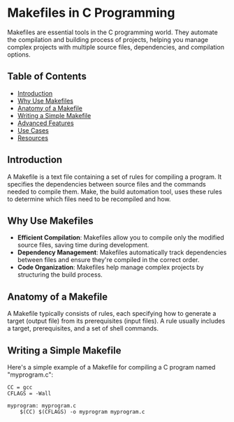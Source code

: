# Makefiles in C Programming

Makefiles are essential tools in the C programming world. They automate the compilation and building process of projects, helping you manage complex projects with multiple source files, dependencies, and compilation options.

## Table of Contents

- [Introduction](#introduction)
- [Why Use Makefiles](#why-use-makefiles)
- [Anatomy of a Makefile](#anatomy-of-a-makefile)
- [Writing a Simple Makefile](#writing-a-simple-makefile)
- [Advanced Features](#advanced-features)
- [Use Cases](#use-cases)
- [Resources](#resources)

## Introduction

A Makefile is a text file containing a set of rules for compiling a program. It specifies the dependencies between source files and the commands needed to compile them. Make, the build automation tool, uses these rules to determine which files need to be recompiled and how.

## Why Use Makefiles

- **Efficient Compilation**: Makefiles allow you to compile only the modified source files, saving time during development.
- **Dependency Management**: Makefiles automatically track dependencies between files and ensure they're compiled in the correct order.
- **Code Organization**: Makefiles help manage complex projects by structuring the build process.

## Anatomy of a Makefile

A Makefile typically consists of rules, each specifying how to generate a target (output file) from its prerequisites (input files). A rule usually includes a target, prerequisites, and a set of shell commands.

## Writing a Simple Makefile

Here's a simple example of a Makefile for compiling a C program named "myprogram.c":

```make
CC = gcc
CFLAGS = -Wall

myprogram: myprogram.c
    $(CC) $(CFLAGS) -o myprogram myprogram.c

